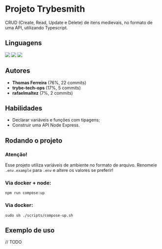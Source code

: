 # Projeto Trybesmith
CRUD (Create, Read, Update e Delete) de itens medievais, no formato de uma API, utilizando Typescript.

## Linguagens
<div style="display: inline_block">
  <img src="https://img.shields.io/badge/typescript-3178C6?style=for-the-badge&logo=typescript&logoColor=fff&logoWidth=20"/>
  <img src="https://img.shields.io/badge/dockerfile-2496ED?style=for-the-badge&logo=docker&logoColor=fff&logoWidth=20"/>
  <img src="https://img.shields.io/badge/shell-4EAA25?style=for-the-badge&logo=gnubash&logoColor=fff&logoWidth=20"/>
</div>

## Autores
- **Thomas Ferreira** (76%, 22 commits)
- **trybe-tech-ops** (17%, 5 commits)
- **rafaelmaltez** (7%, 2 commits)

## Habilidades
- Declarar variáveis e funções com tipagens;
- Construir uma API Node Express.

## Rodando o projeto

### Atenção!
Esse projeto utiliza variáveis de ambiente no formato de arquivo. Renomeie `.env.example` para `.env` e altere os valores se preferir!

### Via docker + node:
```
npm run compose:up
```

### Via docker:
```
sudo sh ./scripts/compose-up.sh
```
## Exemplo de uso

// TODO
